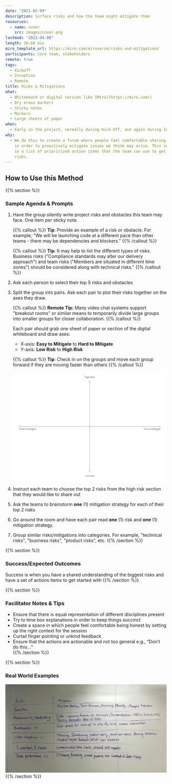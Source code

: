 ```yaml
---
date: "2021-02-09"
description: Surface risks and how the team might mitigate them
resources:
  - name: cover
    src: images/cover.png
lastmod: "2021-04-08"
length: 30-60 min
miro_template_url: https://miro.com/miroverse/risks-and-mitigations
participants: Core team, stakeholders
remote: true
tags:
  - Kickoff
  - Inception
  - Remote
title: Risks & Mitigations
what:
  - Whiteboard or digital version like [Miro](https://miro.com/)
  - Dry erase markers
  - Sticky notes
  - Markers
  - Large sheets of paper
when:
  - Early in the project, normally during Kick-Off, and again during Inception
why:
  - We do this to create a forum where people feel comfortable sharing fears and concerns
    in order to proactively mitigate issues we think may arise. This session results
    in a list of prioritized action items that the team can use to get ahead of any
    risks.
---
```


## How to Use this Method

{{% section %}}

### Sample Agenda & Prompts

1. Have the group silently write project risks and obstacles this team may face. One item per sticky note.

   {{% callout %}}
   **Tip**: Provide an example of a risk or obstacle. For example, "We will be launching code at a different pace than other teams - there may be dependencies and blockers."
   {{% /callout %}}

   {{% callout %}}
   **Tip**: It may help to list the different types of risks. Business risks ("Compliance standards may alter our delivery approach") and team risks ("Members are situated in different time zones") should be considered along with technical risks."
   {{% /callout %}}

1. Ask each person to select their top 5 risks and obstacles

1. Split the group into pairs. Ask each pair to plot their risks together on the axes they draw.

   {{% callout %}}
   **Remote Tip:** Many video chat systems support "breakout rooms" or similar means to temporarily divide large groups into smaller groups for closer collaboration.
   {{% /callout %}}

   Each pair should grab one sheet of paper or section of the digital whiteboard and draw axes:

   - X-axis: **Easy to Mitigate** to **Hard to Mitigate**
   - Y-axis: **Low Risk** to **High Risk**

   {{% callout %}}
   **Tip**: Check in on the groups and move each group forward if they are moving faster than others
   {{% /callout %}}

   ![2x2 with labeled axes](images/step-3.png)

1. Instruct each team to choose the top 2 risks from the high risk section that they would like to share out

1. Ask the teams to brainstorm **one** (1) mitigation strategy for each of their top 2 risks

1. Go around the room and have each pair read **one** (1) risk and **one** (1) mitigation strategy.

1. Group similar risks/mitigations into categories. For example, "technical risks", "business risks", "product risks", etc.
   {{% /section %}}

{{% section %}}

### Success/Expected Outcomes

Success is when you have a shared understanding of the biggest risks and have a set of actions items to get started with
{{% /section %}}

{{% section %}}

### Facilitator Notes & Tips

- Ensure that there is equal representation of different disciplines present
- Try to time box explanations in order to keep things succinct
- Create a space in which people feel comfortable being honest by setting up the right context for the session
- Curtail finger pointing or unkind feedback
- Ensure that the actions are actionable and not too general e.g., “Don’t do this…”  
  {{% /section %}}

{{% section %}}

### Real World Examples

![Whiteboard table showing risks in one column and related mitigation strategies in another](images/example-2.jpg)
{{% /section %}}
